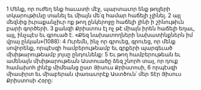 1 Մենք, որ ուժեղ ենք հաւատի մէջ, պարտաւոր ենք թոյլերի տկարութիւնը տանել եւ միայն մե՛զ համար հաճելի չլինել. 2 այլ մեզնից իւրաքանչիւր ոք թող ընկերոջը հաճելի լինի ի շինութիւն բարի գործերի. 3 քանզի Քրիստոս էլ ոչ թէ միայն իրեն հաճելի եղաւ, այլ, ինչպէս եւ գրուած է. «Քեզ նախատողների նախատինքներն իմ վրայ ընկան»(1088): 4 Ուրեմն, ինչ որ գրուեց, գրուեց, որ մենք սովորենք, որպէսզի համբերութեամբ եւ գրքերի պարգեւած մխիթարութեամբ յոյսը ընդունենք: 5 Եւ թող համբերութեան եւ ամենայն մխիթարութեան Աստուածը ձեզ շնորհ տայ, որ դուք համախոհ լինէք միմեանց ըստ Յիսուս Քրիստոսի, 6 որպէսզի միասիրտ եւ միաբերան փառաւորէք Աստծուն՝ մեր Տէր Յիսուս Քրիստոսի Հօրը:
